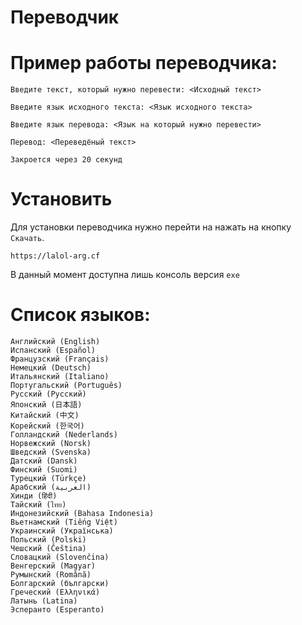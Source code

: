 # **Переводчик**

# Пример работы переводчика:

```
Введите текст, который нужно перевести: <Исходный текст>

Введите язык исходного текста: <Язык исходного текста>

Введите язык перевода: <Язык на который нужно перевести>

Перевод: <Переведёный текст>

Закроется через 20 секунд
```

# Установить
Для установки переводчика нужно перейти на нажать на кнопку `Скачать`.
```
https://lalol-arg.cf
```

В данный момент доступна лишь консоль версия `exe`

# Список языков:
```
Английский (English)
Испанский (Español)
Французский (Français)
Немецкий (Deutsch)
Итальянский (Italiano)
Португальский (Português)
Русский (Русский)
Японский (日本語)
Китайский (中文)
Корейский (한국어)
Голландский (Nederlands)
Норвежский (Norsk)
Шведский (Svenska)
Датский (Dansk)
Финский (Suomi)
Турецкий (Türkçe)
Арабский (العربية)
Хинди (हिंदी)
Тайский (ไทย)
Индонезийский (Bahasa Indonesia)
Вьетнамский (Tiếng Việt)
Украинский (Українська)
Польский (Polski)
Чешский (Čeština)
Словацкий (Slovenčina)
Венгерский (Magyar)
Румынский (Română)
Болгарский (български)
Греческий (Ελληνικά)
Латынь (Latina)
Эсперанто (Esperanto)
```
